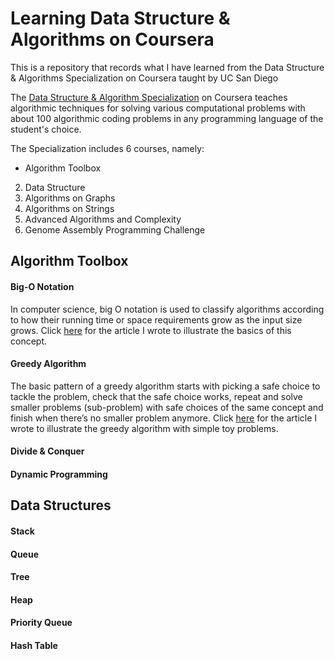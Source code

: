 # Learning Data Structure & Algorithms on Coursera
This is a repository that records what I have learned from the Data Structure & Algorithms Specialization on Coursera taught by UC San Diego

The [Data Structure & Algorithm Specialization](https://www.coursera.org/specializations/data-structures-algorithms?) on Coursera teaches algorithmic techniques for solving various computational problems with about 100 algorithmic coding problems in any programming language of the student's choice.

The Specialization includes 6 courses, namely:

* Algorithm Toolbox
2. Data Structure
3. Algorithms on Graphs
4. Algorithms on Strings
5. Advanced Algorithms and Complexity
6. Genome Assembly Programming Challenge



## Algorithm Toolbox
#### Big-O Notation
In computer science, big O notation is used to classify algorithms according to how their running time or space requirements grow as the input size grows. Click [here](https://tinyurl.com/y9tzg6sh) for the article I wrote to illustrate the basics of this concept.
#### Greedy Algorithm
The basic pattern of a greedy algorithm starts with picking a safe choice to tackle the problem, check that the safe choice works, repeat and solve smaller problems (sub-problem) with safe choices of the same concept and finish when there’s no smaller problem anymore. Click [here](https://tinyurl.com/y9twoym6) for the article I wrote to illustrate the greedy algorithm with simple toy problems.
#### Divide & Conquer
#### Dynamic Programming
## Data Structures
#### Stack
#### Queue
#### Tree
#### Heap
#### Priority Queue
#### Hash Table
